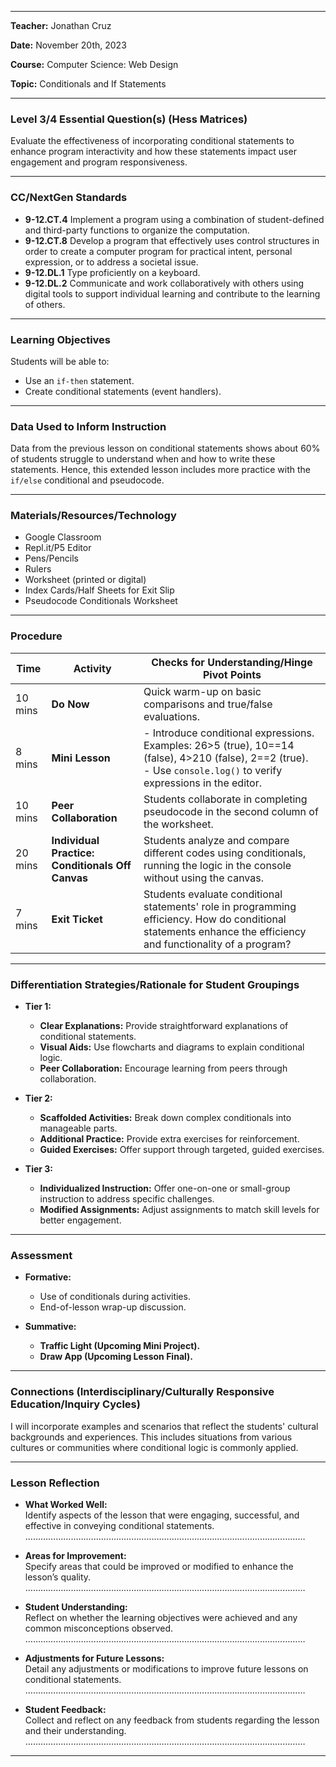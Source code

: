
---

**Teacher:** Jonathan Cruz

**Date:** November 20th, 2023

**Course:** Computer Science: Web Design

**Topic:** Conditionals and If Statements

---

### **Level 3/4 Essential Question(s) (Hess Matrices)**  
Evaluate the effectiveness of incorporating conditional statements to enhance program interactivity and how these statements impact user engagement and program responsiveness.

---

### **CC/NextGen Standards**  
- **9-12.CT.4** Implement a program using a combination of student-defined and third-party functions to organize the computation.  
- **9-12.CT.8** Develop a program that effectively uses control structures in order to create a computer program for practical intent, personal expression, or to address a societal issue.  
- **9-12.DL.1** Type proficiently on a keyboard.  
- **9-12.DL.2** Communicate and work collaboratively with others using digital tools to support individual learning and contribute to the learning of others.

---

### **Learning Objectives**  
Students will be able to:  
- Use an `if-then` statement.  
- Create conditional statements (event handlers).

---

### **Data Used to Inform Instruction**  
Data from the previous lesson on conditional statements shows about 60% of students struggle to understand when and how to write these statements. Hence, this extended lesson includes more practice with the `if/else` conditional and pseudocode.

---

### **Materials/Resources/Technology**  
- Google Classroom  
- Repl.it/P5 Editor  
- Pens/Pencils  
- Rulers  
- Worksheet (printed or digital)  
- Index Cards/Half Sheets for Exit Slip  
- Pseudocode Conditionals Worksheet  

---

### **Procedure**

| **Time** | **Activity** | **Checks for Understanding/Hinge Pivot Points** |
|----------|--------------|------------------------------------------------|
| 10 mins  | **Do Now** | Quick warm-up on basic comparisons and true/false evaluations. |
| 8 mins   | **Mini Lesson** | - Introduce conditional expressions. Examples: 26>5 (true), 10==14 (false), 4>210 (false), 2==2 (true). <br> - Use `console.log()` to verify expressions in the editor. |
| 10 mins  | **Peer Collaboration** | Students collaborate in completing pseudocode in the second column of the worksheet. |
| 20 mins  | **Individual Practice: Conditionals Off Canvas** | Students analyze and compare different codes using conditionals, running the logic in the console without using the canvas. |
| 7 mins   | **Exit Ticket** | Students evaluate conditional statements' role in programming efficiency. How do conditional statements enhance the efficiency and functionality of a program? |

---

### **Differentiation Strategies/Rationale for Student Groupings**

- **Tier 1:**  
  - **Clear Explanations:** Provide straightforward explanations of conditional statements.  
  - **Visual Aids:** Use flowcharts and diagrams to explain conditional logic.  
  - **Peer Collaboration:** Encourage learning from peers through collaboration.

- **Tier 2:**  
  - **Scaffolded Activities:** Break down complex conditionals into manageable parts.  
  - **Additional Practice:** Provide extra exercises for reinforcement.  
  - **Guided Exercises:** Offer support through targeted, guided exercises.

- **Tier 3:**  
  - **Individualized Instruction:** Offer one-on-one or small-group instruction to address specific challenges.  
  - **Modified Assignments:** Adjust assignments to match skill levels for better engagement.

---

### **Assessment**

- **Formative:**  
  - Use of conditionals during activities.  
  - End-of-lesson wrap-up discussion.

- **Summative:**  
  - **Traffic Light (Upcoming Mini Project).**  
  - **Draw App (Upcoming Lesson Final).**

---

### **Connections (Interdisciplinary/Culturally Responsive Education/Inquiry Cycles)**  
I will incorporate examples and scenarios that reflect the students' cultural backgrounds and experiences. This includes situations from various cultures or communities where conditional logic is commonly applied.

---

### **Lesson Reflection**

- **What Worked Well:**  
  Identify aspects of the lesson that were engaging, successful, and effective in conveying conditional statements.  
  …………………………………………………………………………………………………

- **Areas for Improvement:**  
  Specify areas that could be improved or modified to enhance the lesson’s quality.  
  …………………………………………………………………………………………………

- **Student Understanding:**  
  Reflect on whether the learning objectives were achieved and any common misconceptions observed.  
  …………………………………………………………………………………………………

- **Adjustments for Future Lessons:**  
  Detail any adjustments or modifications to improve future lessons on conditional statements.  
  …………………………………………………………………………………………………

- **Student Feedback:**  
  Collect and reflect on any feedback from students regarding the lesson and their understanding.  
  …………………………………………………………………………………………………

---

